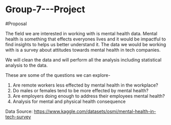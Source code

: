 # Group-7---Project


#Proposal

The field we are interested in working with is mental health data. Mental health is something that effects everyones lives and it would be impactful to find insights to helps us better understand it. The data we would be working with is a survey about attitudes towards mental health in tech companies. 

We will clean the data and will perform all the analysis including statistical analysis to the data.

These are some of the questions we can explore-

1) Are remote workers less effected by mental health in the workplace? 
2) Do males or females tend to be more effected by mental health? 
3) Are employers doing enough to address their employees mental health?
4) Analysis for mental and physical health consequence

Data Source: https://www.kaggle.com/datasets/osmi/mental-health-in-tech-survey
